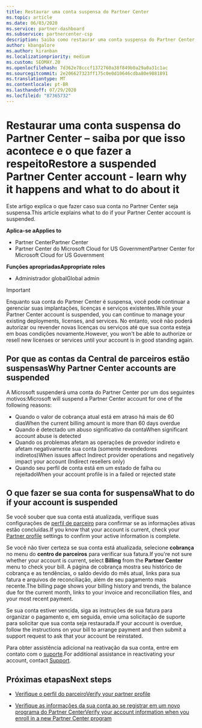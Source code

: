 ```yaml
---
title: Restaurar uma conta suspensa do Partner Center
ms.topic: article
ms.date: 06/03/2020
ms.service: partner-dashboard
ms.subservice: partnercenter-csp
description: Saiba como restaurar uma conta suspensa do Partner Center, por que acontece a suspensão da conta de parceiro e como você pode usar sua conta durante a suspensão.
author: kbangalore
ms.author: kiranban
ms.localizationpriority: medium
ms.custom: SEOMAY.20
ms.openlocfilehash: 7d362e78cccf1372760a38f849b0a29a0a31c1ac
ms.sourcegitcommit: 2e206627323ff175c0e0d10646cdba80e9881891
ms.translationtype: MT
ms.contentlocale: pt-BR
ms.lasthandoff: 07/29/2020
ms.locfileid: "87365732"
---
```

# <a name="restore-a-suspended-partner-center-account---learn-why-it-happens-and-what-to-do-about-it"></a><span data-ttu-id="b89d2-103">Restaurar uma conta suspensa do Partner Center – saiba por que isso acontece e o que fazer a respeito</span><span class="sxs-lookup"><span data-stu-id="b89d2-103">Restore a suspended Partner Center account - learn why it happens and what to do about it</span></span>

<span data-ttu-id="b89d2-104">Este artigo explica o que fazer caso sua conta no Partner Center seja suspensa.</span><span class="sxs-lookup"><span data-stu-id="b89d2-104">This article explains what to do if your Partner Center account is suspended.</span></span>

<span data-ttu-id="b89d2-105">**Aplica-se a**</span><span class="sxs-lookup"><span data-stu-id="b89d2-105">**Applies to**</span></span>

-  <span data-ttu-id="b89d2-106">Partner Center</span><span class="sxs-lookup"><span data-stu-id="b89d2-106">Partner Center</span></span>
-  <span data-ttu-id="b89d2-107">Partner Center do Microsoft Cloud for US Government</span><span class="sxs-lookup"><span data-stu-id="b89d2-107">Partner Center for Microsoft Cloud for US Government</span></span>

<span data-ttu-id="b89d2-108">**Funções apropriadas**</span><span class="sxs-lookup"><span data-stu-id="b89d2-108">**Appropriate roles**</span></span>

- <span data-ttu-id="b89d2-109">Administrador global</span><span class="sxs-lookup"><span data-stu-id="b89d2-109">Global admin</span></span>


> [!IMPORTANT]  
> <span data-ttu-id="b89d2-110">Enquanto sua conta do Partner Center é suspensa, você pode continuar a gerenciar suas implantações, licenças e serviços existentes.</span><span class="sxs-lookup"><span data-stu-id="b89d2-110">While your Partner Center account is suspended, you can continue to manage your existing deployments, licenses, and services.</span></span> <span data-ttu-id="b89d2-111">No entanto, você não poderá autorizar ou revender novas licenças ou serviços até que sua conta esteja em boas condições novamente.</span><span class="sxs-lookup"><span data-stu-id="b89d2-111">However, you won't be able to authorize or resell new licenses or services until your account is in good standing again.</span></span>

## <a name="why-partner-center-accounts-are-suspended"></a><span data-ttu-id="b89d2-112">Por que as contas da Central de parceiros estão suspensas</span><span class="sxs-lookup"><span data-stu-id="b89d2-112">Why Partner Center accounts are suspended</span></span>

<span data-ttu-id="b89d2-113">A Microsoft suspenderá uma conta do Partner Center por um dos seguintes motivos:</span><span class="sxs-lookup"><span data-stu-id="b89d2-113">Microsoft will suspend a Partner Center account for one of the following reasons:</span></span>

- <span data-ttu-id="b89d2-114">Quando o valor de cobrança atual está em atraso há mais de 60 dias</span><span class="sxs-lookup"><span data-stu-id="b89d2-114">When the current billing amount is more than 60 days overdue</span></span> 
- <span data-ttu-id="b89d2-115">Quando é detectado um abuso significativo da conta</span><span class="sxs-lookup"><span data-stu-id="b89d2-115">When significant account abuse is detected</span></span>
- <span data-ttu-id="b89d2-116">Quando os problemas afetam as operações de provedor indireto e afetam negativamente sua conta (somente revendedores indiretos)</span><span class="sxs-lookup"><span data-stu-id="b89d2-116">When issues affect Indirect provider operations and negatively impact your account (Indirect resellers only)</span></span>
- <span data-ttu-id="b89d2-117">Quando seu perfil de conta está em um estado de falha ou rejeitado</span><span class="sxs-lookup"><span data-stu-id="b89d2-117">When your account profile is in a failed or rejected state</span></span>

## <a name="what-to-do-if-your-account-is-suspended"></a><span data-ttu-id="b89d2-118">O que fazer se sua conta for suspensa</span><span class="sxs-lookup"><span data-stu-id="b89d2-118">What to do if your account is suspended</span></span>

<span data-ttu-id="b89d2-119">Se você souber que sua conta está atualizada, verifique suas configurações de [perfil de parceiro](https://partner.microsoft.com/pcv/accountsettings/partnerprofile) para confirmar se as informações ativas estão concluídas.</span><span class="sxs-lookup"><span data-stu-id="b89d2-119">If you know that your account is current, check your [Partner profile](https://partner.microsoft.com/pcv/accountsettings/partnerprofile) settings to confirm your active information is complete.</span></span> 

<span data-ttu-id="b89d2-120">Se você não tiver certeza se sua conta está atualizada, selecione **cobrança** no menu do **centro de parceiros** para verificar sua fatura.</span><span class="sxs-lookup"><span data-stu-id="b89d2-120">If you're not sure whether your account is current, select **Billing** from the **Partner Center** menu to check your bill.</span></span> <span data-ttu-id="b89d2-121">A página de cobrança mostra seu histórico de cobrança e as tendências, o saldo devido do mês atual, links para sua fatura e arquivos de reconciliação, além de seu pagamento mais recente.</span><span class="sxs-lookup"><span data-stu-id="b89d2-121">The billing page shows your billing history and trends, the balance due for the current month, links to your invoice and reconciliation files, and your most recent payment.</span></span>

<span data-ttu-id="b89d2-122">Se sua conta estiver vencida, siga as instruções de sua fatura para organizar o pagamento e, em seguida, envie uma solicitação de suporte para solicitar que sua conta seja restaurada.</span><span class="sxs-lookup"><span data-stu-id="b89d2-122">If your account is overdue, follow the instructions on your bill to arrange payment and then submit a support request to ask that your account be reinstated.</span></span> 

<span data-ttu-id="b89d2-123">Para obter assistência adicional na reativação da sua conta, entre em contato com o [suporte](https://partner.microsoft.com/dashboard/support/csp/servicerequests/create).</span><span class="sxs-lookup"><span data-stu-id="b89d2-123">For additional assistance in reactivating your account, contact [Support](https://partner.microsoft.com/dashboard/support/csp/servicerequests/create).</span></span>

## <a name="next-steps"></a><span data-ttu-id="b89d2-124">Próximas etapas</span><span class="sxs-lookup"><span data-stu-id="b89d2-124">Next steps</span></span>

- [<span data-ttu-id="b89d2-125">Verifique o perfil do parceiro</span><span class="sxs-lookup"><span data-stu-id="b89d2-125">Verify your partner profile</span></span>](update-your-partner-profile.md)

- [<span data-ttu-id="b89d2-126">Verifique as informações da sua conta ao se registrar em um novo programa do Partner Center</span><span class="sxs-lookup"><span data-stu-id="b89d2-126">Verify your account information when you enroll in a new Partner Center program</span></span>](verification-responses.md)
